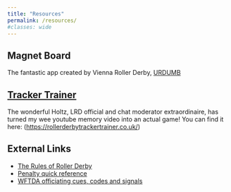 ```yaml
---
title: "Resources"
permalink: /resources/
#classes: wide
---
```

## Magnet Board
The fantastic app created by Vienna Roller Derby, [URDUMB](https://urdumb.org)

## [Tracker Trainer](https://rollerderbytrackertrainer.co.uk)
The wonderful Holtz, LRD official and chat moderator extraordinaire, has turned my wee youtube memory video into an actual game! You can find it here: (https://rollerderbytrackertrainer.co.uk/)

## External Links
* [The Rules of Roller Derby](http://rules.wftda.com)
* [Penalty quick reference](https://static.wftda.com/officiating/wftda-penalty-quick-reference-guide.pdf)
* [WFTDA officiating cues, codes and signals](https://static.wftda.com/officiating/wftda-officiating-cues-codes-and-signals.pdf)
